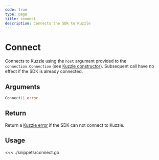 ```yaml
---
code: true
type: page
title: connect
description: Connects the SDK to Kuzzle
---
```


# Connect

Connects to Kuzzle using the `host` argument provided to the `connection.Connection` (see [Kuzzle constructor](/sdk/go/1/core-structs/kuzzle/constructor/#usage-go)).
Subsequent call have no effect if the SDK is already connected.

## Arguments

```go
Connect() error
```

## Return

Return a [Kuzzle error](/sdk/go/1/essentials/error-handling) if the SDK can not connect to Kuzzle.

## Usage

<<< ./snippets/connect.go
